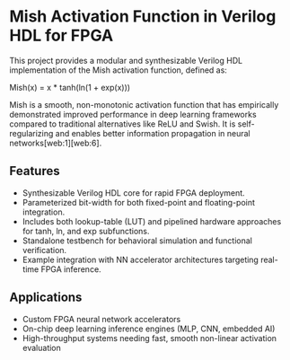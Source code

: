 # Mish Activation Function in Verilog HDL for FPGA

This project provides a modular and synthesizable Verilog HDL implementation of the Mish activation function, defined as:

Mish(x) = x * tanh(ln(1 + exp(x)))

Mish is a smooth, non-monotonic activation function that has empirically demonstrated improved performance in deep learning frameworks compared to traditional alternatives like ReLU and Swish. It is self-regularizing and enables better information propagation in neural networks[web:1][web:6].

## Features

- Synthesizable Verilog HDL core for rapid FPGA deployment.
- Parameterized bit-width for both fixed-point and floating-point integration.
- Includes both lookup-table (LUT) and pipelined hardware approaches for tanh, ln, and exp subfunctions.
- Standalone testbench for behavioral simulation and functional verification.
- Example integration with NN accelerator architectures targeting real-time FPGA inference.

## Applications

- Custom FPGA neural network accelerators
- On-chip deep learning inference engines (MLP, CNN, embedded AI)
- High-throughput systems needing fast, smooth non-linear activation evaluation
